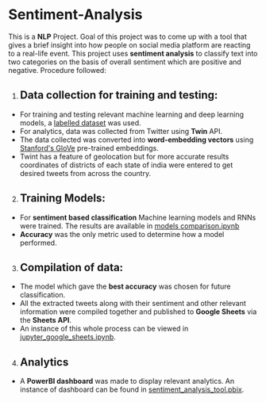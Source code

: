 # Sentiment-Analysis
This is a **NLP** Project. Goal of this project was to come up with a tool that gives a brief insight into how people on social media platform are reacting to a real-life event. 
This project uses **sentiment analysis** to classify text into two categories on the basis of overall sentiment which are positive and negative. 
Procedure followed:
1. ## Data collection for training and testing: 
- For training and testing relevant machine learning and deep learning models, a [labelled dataset](https://www.kaggle.com/kazanova/sentiment140) was used. 
- For analytics, data was collected from Twitter using **Twin** API.
- The data collected was converted into **word-embedding vectors** using [Stanford's GloVe](https://nlp.stanford.edu/projects/glove/) pre-trained embeddings.
- Twint has a feature of geolocation but for more accurate results coordinates of districts of each state of india were entered to get desired tweets from across the country.
2. ## Training Models:
- For **sentiment based classification** Machine learning models and RNNs were trained. The results are available in [models comparison.ipynb](https://github.com/ArnavS1102/Sentiment-Analysis/blob/main/models%20comparison.ipynb)
- **Accuracy** was the only metric used to determine how a model performed.
3. ## Compilation of data:
- The model which gave the **best accuracy** was chosen for future classification.
- All the extracted tweets along with their sentiment and other relevant information were compiled together and published to **Google Sheets** via the **Sheets API**.
- An instance of this whole process can be viewed in [jupyter_google_sheets.ipynb](https://github.com/ArnavS1102/Sentiment-Analysis/blob/main/jupyter_google_sheets.ipynb).
4. ## Analytics
- A **PowerBI dashboard** was made to display relevant analytics. An instance of dashboard can be found in [sentiment_analysis_tool.pbix](https://github.com/ArnavS1102/Sentiment-Analysis/blob/main/sentiment_analysis_tool.pbix).


